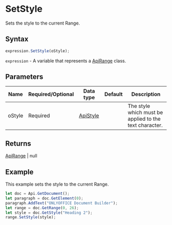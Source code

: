 # SetStyle

Sets the style to the current Range.

## Syntax

```javascript
expression.SetStyle(oStyle);
```

`expression` - A variable that represents a [ApiRange](../ApiRange.md) class.

## Parameters

| **Name** | **Required/Optional** | **Data type** | **Default** | **Description** |
| ------------- | ------------- | ------------- | ------------- | ------------- |
| oStyle | Required | [ApiStyle](../../ApiStyle/ApiStyle.md) |  | The style which must be applied to the text character. |

## Returns

[ApiRange](../../ApiRange/ApiRange.md) \| null

## Example

This example sets the style to the current Range.

```javascript
let doc = Api.GetDocument();
let paragraph = doc.GetElement(0);
paragraph.AddText("ONLYOFFICE Document Builder");
let range = doc.GetRange(0, 26);
let style = doc.GetStyle("Heading 2");
range.SetStyle(style);
```
